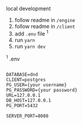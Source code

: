 local development

1. follow readme in `/engine`
2. follow readme in `/client`
3. add `.env` file <sup>1</sup>
4. run `yarn`
5. run `yarn dev`

<sup>1</sup> .env
```.env

DATABASE=dnd
CLIENT=postgres
PG_USER={your username}
PG_PASSWORD={your password}
URL=127.0.0.1
DB_HOST=127.0.0.1
PG_PORT=5432

SERVER_PORT=8080

```